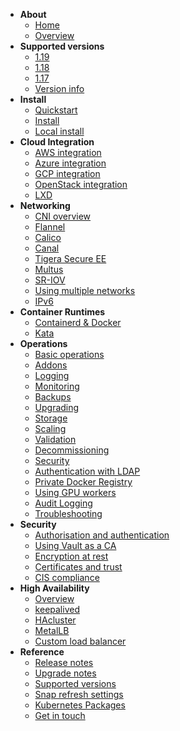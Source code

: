 - **About**
  - [Home](/kubernetes/docs)
  - [Overview](/kubernetes/docs/overview)
- **Supported versions**
  - [1.19](/kubernetes/docs/1.19/components)
  - [1.18](/kubernetes/docs/1.18/components)
  - [1.17](/kubernetes/docs/1.17/components)
  - [Version info](/kubernetes/docs/supported-versions)
- **Install**
  - [Quickstart](/kubernetes/docs/quickstart)
  - [Install](/kubernetes/docs/install-manual)
  - [Local install](/kubernetes/docs/install-local)
- **Cloud Integration**
  - [AWS integration](/kubernetes/docs/aws-integration)
  - [Azure integration](/kubernetes/docs/azure-integration)
  - [GCP integration](/kubernetes/docs/gcp-integration)
  - [OpenStack integration](/kubernetes/docs/openstack-integration)
  - [LXD](/kubernetes/docs/install-local)
- **Networking**
  - [CNI overview](/kubernetes/docs/cni-overview)  
  - [Flannel](/kubernetes/docs/cni-flannel)
  - [Calico](/kubernetes/docs/cni-calico)
  - [Canal](/kubernetes/docs/cni-canal)
  - [Tigera Secure EE](/kubernetes/docs/tigera-secure-ee)  
  - [Multus](/kubernetes/docs/cni-multus)
  - [SR-IOV](/kubernetes/docs/cni-sriov)
  - [Using multiple networks](/kubernetes/docs/multiple-networks)
  - [IPv6](/kubernetes/docs/ipv6)
- **Container Runtimes**
  - [Containerd & Docker](/kubernetes/docs/container-runtime)
  - [Kata](/kubernetes/docs/kata)
- **Operations**
  - [Basic operations](/kubernetes/docs/operations)
  - [Addons](/kubernetes/docs/cdk-addons)
  - [Logging](/kubernetes/docs/logging)
  - [Monitoring](/kubernetes/docs/monitoring)
  - [Backups](/kubernetes/docs/backups)
  - [Upgrading](/kubernetes/docs/upgrading)
  - [Storage](/kubernetes/docs/storage)
  - [Scaling](/kubernetes/docs/scaling)
  - [Validation](/kubernetes/docs/validation)
  - [Decommissioning](/kubernetes/docs/decommissioning)
  - [Security](/kubernetes/docs/security)
  - [Authentication with LDAP](/kubernetes/docs/ldap)
  - [Private Docker Registry](/kubernetes/docs/docker-registry)
  - [Using GPU workers](/kubernetes/docs/gpu-workers)
  - [Audit Logging](/kubernetes/docs/audit-logging)
  - [Troubleshooting](/kubernetes/docs/troubleshooting)
- **Security**
  - [Authorisation and authentication](/kubernetes/docs/auth)
  - [Using Vault as a CA](/kubernetes/docs/using-vault)
  - [Encryption at rest](/kubernetes/docs/encryption-at-rest)
  - [Certificates and trust](/kubernetes/docs/certs-and-trust)
  - [CIS compliance](/kubernetes/docs/cis-compliance)
- **High Availability**
  - [Overview](/kubernetes/docs/high-availability)
  - [keepalived](/kubernetes/docs/keepalived)
  - [HAcluster](/kubernetes/docs/hacluster)
  - [MetalLB](/kubernetes/docs/metallb)
  - [Custom load balancer](/kubernetes/docs/custom-loadbalancer)
- **Reference**
  - [Release notes](/kubernetes/docs/release-notes)
  - [Upgrade notes](/kubernetes/docs/upgrade-notes)
  - [Supported versions](/kubernetes/docs/supported-versions)
  - [Snap refresh settings](/kubernetes/docs/snap-refresh)
  - [Kubernetes Packages](/kubernetes/docs/packages)
  - [Get in touch](/kubernetes/docs/get-in-touch)
